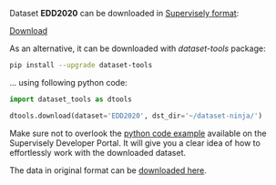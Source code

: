 Dataset **EDD2020** can be downloaded in [Supervisely format](https://developer.supervisely.com/api-references/supervisely-annotation-json-format):

 [Download](https://assets.supervisely.com/supervisely-supervisely-assets-public/teams_storage/w/i/P1/aVLDjuRPbFoGfSFIMbUB4RqCpozPC9594vk7QC10HDGeZw1HLfsRB4GVfQPboGdaCjWrvmVWE5rJsbklcpa6de6LQ5DjYN0iEepaXHSooFChNzZrqkURTYHTACnh.tar)

As an alternative, it can be downloaded with *dataset-tools* package:
``` bash
pip install --upgrade dataset-tools
```

... using following python code:
``` python
import dataset_tools as dtools

dtools.download(dataset='EDD2020', dst_dir='~/dataset-ninja/')
```
Make sure not to overlook the [python code example](https://developer.supervisely.com/getting-started/python-sdk-tutorials/iterate-over-a-local-project) available on the Supervisely Developer Portal. It will give you a clear idea of how to effortlessly work with the downloaded dataset.

The data in original format can be [downloaded here](https://ieee-dataport.s3.amazonaws.com/competition/6486/EndoCV2020-Endoscopy-Disease-Detection-Segmentation-subChallenge_data.zip?response-content-disposition=attachment%3B%20filename%3D%22EndoCV2020-Endoscopy-Disease-Detection-Segmentation-subChallenge_data.zip%22&X-Amz-Algorithm=AWS4-HMAC-SHA256&X-Amz-Credential=AKIAJOHYI4KJCE6Q7MIQ%2F20230911%2Fus-east-1%2Fs3%2Faws4_request&X-Amz-Date=20230911T193359Z&X-Amz-SignedHeaders=Host&X-Amz-Expires=86400&X-Amz-Signature=584a80f54dd7c2aebb2f8a6fa989c9fb1ce3f810e303b60878d306695275de40).